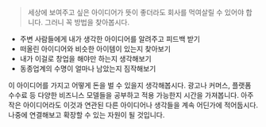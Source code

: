 >세상에 보여주고 싶은 아이디어가 뜻이 좋더라도 회사를 먹여살릴 수 있어야 합니다. 그러니 꼭 방법을 찾아봅시다.
- 주변 사람들에게 내가 생각한 아이디어를 알려주고 피드백 받기
- 떠올린 아이디어와 비슷한 아이템이 있는지 찾아보기
- 내가 이걸로 창업을 해야만 하는지 생각해보기
- 동종업계의 수명이 얼마나 남았는지 짐작해보기

이 아이디어를 가지고 어떻게 돈을 벌 수 있을지 생각해봅시다.
광고나 커머스, 플랫폼 수수료 등 다양한 비즈니스 모델들을 공부하고 적용 가능한지 시간을 가져봅니다.
아주 작은 아이디어라도 이것과 연관된 다른 아이디어나 생각들을 계속 어딘가에 적어둡시다.
나중에 연결해보고 확장할 수 있는 자원이 될 것입니다.